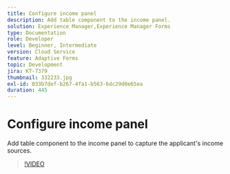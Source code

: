 ```yaml
---
title: Configure income panel
description: Add table component to the income panel.
solution: Experience Manager,Experience Manager Forms
type: Documentation
role: Developer
level: Beginner, Intermediate
version: Cloud Service
feature: Adaptive Forms
topic: Development
jira: KT-7379
thumbnail: 332233.jpg
exl-id: 033b7def-b267-4fa1-b563-6dc29d0e65ea
duration: 445
---
```

# Configure income panel

Add table component to the income panel to capture the applicant's income sources.

>[!VIDEO](https://video.tv.adobe.com/v/332233?quality=12&learn=on)

